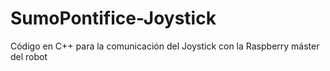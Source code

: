 # SumoPontifice-Joystick
Código en C++ para la comunicación del Joystick con la Raspberry máster del robot
